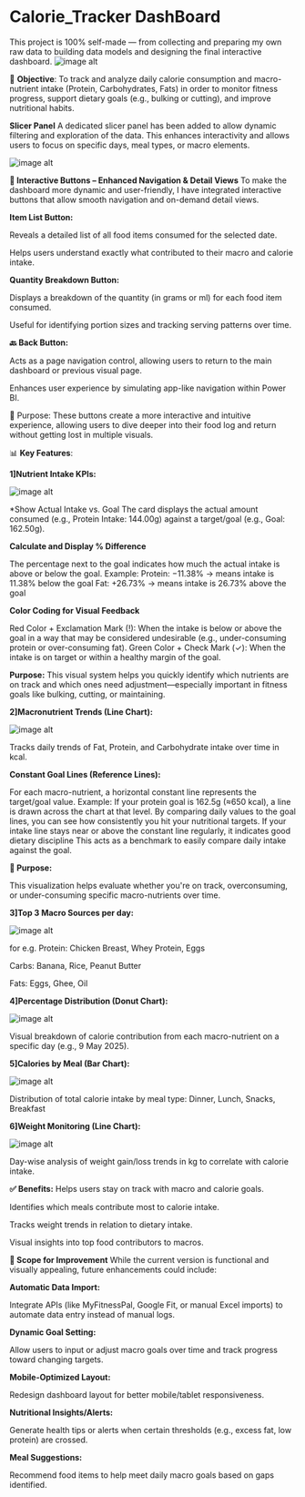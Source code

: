 # Calorie_Tracker DashBoard
This project is 100% self-made — from collecting and preparing  my own raw data to building data models and designing the final interactive dashboard.
![image alt](https://github.com/Vijay-Dhok/Calorie_Tracker/blob/8d93227c65d53e55548e275139d12ce304419bf9/DashBoard%20.png)

🎯 **Objective**:
To track and analyze daily calorie consumption and macro-nutrient intake (Protein, Carbohydrates, Fats) in order to monitor fitness progress, support dietary goals (e.g., bulking or cutting), and improve nutritional habits.

**Slicer Panel**
A dedicated slicer panel has been added to allow dynamic filtering and exploration of the data. This enhances interactivity and allows users to focus on specific days, meal types, or macro elements.



![image alt](https://github.com/Vijay-Dhok/Calorie_Tracker/blob/591a4c917e4eba43b05142e9312d9d508c9ae2cc/Slicer_Panel.png)






**🔘 Interactive Buttons – Enhanced Navigation & Detail Views**
To make the dashboard more dynamic and user-friendly, I have integrated interactive buttons that allow smooth navigation and on-demand detail views.

**Item List Button:**

Reveals a detailed list of all food items consumed for the selected date.

Helps users understand exactly what contributed to their macro and calorie intake.

**Quantity Breakdown Button:**

Displays a breakdown of the quantity (in grams or ml) for each food item consumed.

Useful for identifying portion sizes and tracking serving patterns over time.

**🔙 Back Button:**

Acts as a page navigation control, allowing users to return to the main dashboard or previous visual page.

Enhances user experience by simulating app-like navigation within Power BI.

🧠 Purpose:
These buttons create a more interactive and intuitive experience, allowing users to dive deeper into their food log and return without getting lost in multiple visuals.


📊 **Key Features**:

**1]Nutrient Intake KPIs:**


![image alt](https://github.com/Vijay-Dhok/Calorie_Tracker/blob/f0481a21ddea240ff64cc8dd4127161f108390c7/kpi.png)


*Show Actual Intake vs. Goal
The card displays the actual amount consumed (e.g., Protein Intake: 144.00g) against a target/goal (e.g., Goal: 162.50g).

**Calculate and Display % Difference**

The percentage next to the goal indicates how much the actual intake is above or below the goal.
Example:
Protein: −11.38% → means intake is 11.38% below the goal
Fat: +26.73% → means intake is 26.73% above the goal

**Color Coding for Visual Feedback**

Red Color + Exclamation Mark (!): When the intake is below or above the goal in a way that may be considered undesirable (e.g., under-consuming protein or over-consuming fat).
Green Color + Check Mark (✓): When the intake is on target or within a healthy margin of the goal.

**Purpose:**
This visual system helps you quickly identify which nutrients are on track and which ones need adjustment—especially important in fitness goals like bulking, cutting, or maintaining.

**2]Macronutrient Trends (Line Chart):**



![image alt](https://github.com/Vijay-Dhok/Calorie_Tracker/blob/f0481a21ddea240ff64cc8dd4127161f108390c7/Carb%20protein%20fat%20intake%20in%20kcal.png)




Tracks daily trends of Fat, Protein, and Carbohydrate intake over time in kcal.

**Constant Goal Lines (Reference Lines):**

For each macro-nutrient, a horizontal constant line represents the target/goal value.
Example: If your protein goal is 162.5g (≈650 kcal), a line is drawn across the chart at that level.
By comparing daily values to the goal lines, you can see how consistently you hit your nutritional targets.
If your intake line stays near or above the constant line regularly, it indicates good dietary discipline
This acts as a benchmark to easily compare daily intake against the goal.

**🎯 Purpose:**

This visualization helps evaluate whether you're on track, overconsuming, or under-consuming specific macro-nutrients over time.

**3]Top 3 Macro Sources per day:**



![image alt](https://github.com/Vijay-Dhok/Calorie_Tracker/blob/f0481a21ddea240ff64cc8dd4127161f108390c7/Tables.png)



for e.g.
Protein: Chicken Breast, Whey Protein, Eggs

Carbs: Banana, Rice, Peanut Butter

Fats: Eggs, Ghee, Oil

**4]Percentage Distribution (Donut Chart):**




![image alt](https://github.com/Vijay-Dhok/Calorie_Tracker/blob/f0481a21ddea240ff64cc8dd4127161f108390c7/Percentage%20distribution%20of%20calories%20by%20day.png)





Visual breakdown of calorie contribution from each macro-nutrient on a specific day (e.g., 9 May 2025).

**5]Calories by Meal (Bar Chart):**









![image alt](https://github.com/Vijay-Dhok/Calorie_Tracker/blob/f0481a21ddea240ff64cc8dd4127161f108390c7/Distribution%20of%20calories%20by%20meal.png)

Distribution of total calorie intake by meal type: Dinner, Lunch, Snacks, Breakfast

**6]Weight Monitoring (Line Chart):**









![image alt](https://github.com/Vijay-Dhok/Calorie_Tracker/blob/f0481a21ddea240ff64cc8dd4127161f108390c7/weight%20increase.png)

Day-wise analysis of weight gain/loss trends in kg to correlate with calorie intake.

**✅ Benefits:**
Helps users stay on track with macro and calorie goals.

Identifies which meals contribute most to calorie intake.

Tracks weight trends in relation to dietary intake.

Visual insights into top food contributors to macros.

**🚀 Scope for Improvement**
While the current version is functional and visually appealing, future enhancements could include:



**Automatic Data Import:**

Integrate APIs (like MyFitnessPal, Google Fit, or manual Excel imports) to automate data entry instead of manual logs.

**Dynamic Goal Setting:**

Allow users to input or adjust macro goals over time and track progress toward changing targets.

**Mobile-Optimized Layout:**

Redesign dashboard layout for better mobile/tablet responsiveness.

**Nutritional Insights/Alerts:**

Generate health tips or alerts when certain thresholds (e.g., excess fat, low protein) are crossed.

**Meal Suggestions:**

Recommend food items to help meet daily macro goals based on gaps identified.








